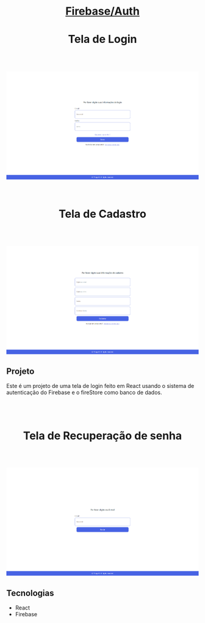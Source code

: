 <h1 align="center"><a href="https://fir-auth-df758.web.app/" target="_blank" rel="noopener noreferrer">Firebase/Auth</a></h1>

<h1 align="center">Tela de Login</h1>
</br></br>
<p align="center">
   <img  src="src/assets/login.png"> 
</p>
</br>
<h1 align="center">Tela de Cadastro</h1>
</br></br>

<p align="center">
   <img  src="src/assets/registro.png">  
</p>


<h2>Projeto</h2>
<p>Este é um projeto de uma tela de login feito em React usando o sistema de autenticação do Firebase e o fireStore como banco de dados.</p>

</br></br>

<h1 align="center">Tela de Recuperação de senha</h1>
</br></br>


<p align="center">
   <img  src="src/assets/esqueceu.png">  
</p>


<h2>Tecnologias</h2>
<ul>
   <li>React</li>
   <li>Firebase</li>
</ul>
